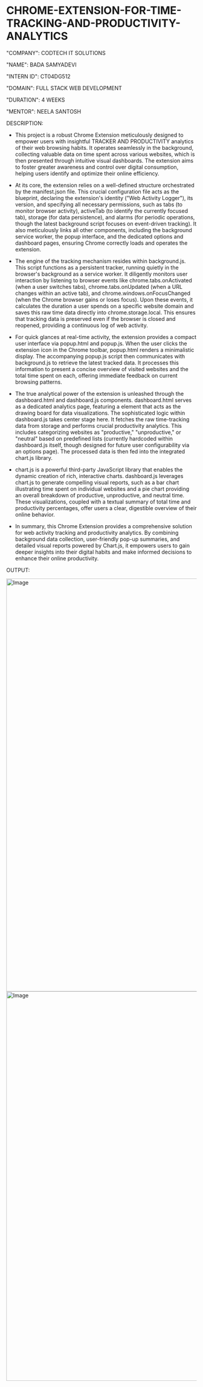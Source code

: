 # CHROME-EXTENSION-FOR-TIME-TRACKING-AND-PRODUCTIVITY-ANALYTICS

"COMPANY": CODTECH IT SOLUTIONS

"NAME": BADA SAMYADEVI

"INTERN ID": CT04DG512

"DOMAIN": FULL STACK WEB DEVELOPMENT

"DURATION": 4 WEEKS

"MENTOR": NEELA SANTOSH

DESCRIPTION:

* This project is a robust Chrome Extension meticulously designed to empower users with insightful TRACKER AND PRODUCTIVITY analytics of their web browsing habits. It operates seamlessly in the background, collecting valuable data on time spent across various websites, which is then presented through intuitive visual dashboards. The extension aims to foster greater awareness and control over digital consumption, helping users identify and optimize their online efficiency.

* At its core, the extension relies on a well-defined structure orchestrated by the manifest.json file. This crucial configuration file acts as the blueprint, declaring the extension's identity ("Web Activity Logger"), its version, and specifying all necessary permissions, such as tabs (to monitor browser activity), activeTab (to identify the currently focused tab), storage (for data persistence), and alarms (for periodic operations, though the latest background script focuses on event-driven tracking). It also meticulously links all other components, including the background service worker, the popup interface, and the dedicated options and dashboard pages, ensuring Chrome correctly loads and operates the extension.

* The engine of the tracking mechanism resides within background.js. This script functions as a persistent tracker, running quietly in the browser's background as a service worker. It diligently monitors user interaction by listening to browser events like chrome.tabs.onActivated (when a user switches tabs), chrome.tabs.onUpdated (when a URL changes within an active tab), and chrome.windows.onFocusChanged (when the Chrome browser gains or loses focus). Upon these events, it calculates the duration a user spends on a specific website domain and saves this raw time data directly into chrome.storage.local. This ensures that tracking data is preserved even if the browser is closed and reopened, providing a continuous log of web activity.

* For quick glances at real-time activity, the extension provides a compact user interface via popup.html and popup.js. When the user clicks the extension icon in the Chrome toolbar, popup.html renders a minimalistic display. The accompanying popup.js script then communicates with background.js to retrieve the latest tracked data. It processes this information to present a concise overview of visited websites and the total time spent on each, offering immediate feedback on current browsing patterns.

* The true analytical power of the extension is unleashed through the dashboard.html and dashboard.js components. dashboard.html serves as a dedicated analytics page, featuring a <canvas> element that acts as the drawing board for data visualizations. The sophisticated logic within dashboard.js takes center stage here. It fetches the raw time-tracking data from storage and performs crucial productivity analytics. This includes categorizing websites as "productive," "unproductive," or "neutral" based on predefined lists (currently hardcoded within dashboard.js itself, though designed for future user configurability via an options page). The processed data is then fed into the integrated chart.js library.

* chart.js is a powerful third-party JavaScript library that enables the dynamic creation of rich, interactive charts. dashboard.js leverages chart.js to generate compelling visual reports, such as a bar chart illustrating time spent on individual websites and a pie chart providing an overall breakdown of productive, unproductive, and neutral time. These visualizations, coupled with a textual summary of total time and productivity percentages, offer users a clear, digestible overview of their online behavior.


* In summary, this Chrome Extension provides a comprehensive solution for web activity tracking and productivity analytics. By combining background data collection, user-friendly pop-up summaries, and detailed visual reports powered by Chart.js, it empowers users to gain deeper insights into their digital habits and make informed decisions to enhance their online productivity.

 
OUTPUT:

<img width="1918" height="1093" alt="Image" src="https://github.com/user-attachments/assets/2b9094bf-b191-4136-8e00-e40e5edac390" />

<img width="1900" height="1031" alt="Image" src="https://github.com/user-attachments/assets/13da3d62-64e0-4cb9-af89-89ff5a22ba9f" />
